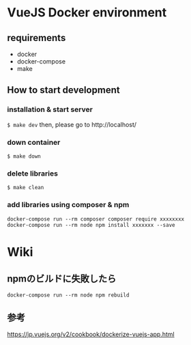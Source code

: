 # VueJS Docker environment

## requirements
- docker
- docker-compose
- make

## How to start development
### installation & start server
`$ make dev`
then, please go to http://localhost/

### down container
`$ make down`

### delete libraries
`$ make clean`

### add libraries using composer & npm
```shell script
docker-compose run --rm composer composer require xxxxxxxx
docker-compose run --rm node npm install xxxxxxx --save
```

# Wiki
## npmのビルドに失敗したら
`docker-compose run --rm node npm rebuild`

## 参考
https://jp.vuejs.org/v2/cookbook/dockerize-vuejs-app.html
